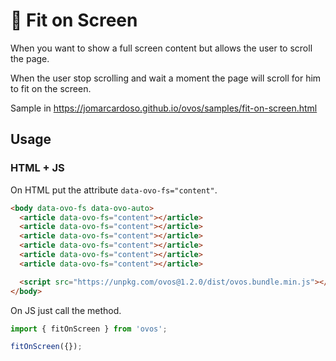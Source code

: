# 🥚 Fit on Screen

When you want to show a full screen content but allows the user to scroll the page.

When the user stop scrolling and wait a moment the page will scroll for him to fit on the screen.

Sample in https://jomarcardoso.github.io/ovos/samples/fit-on-screen.html

## Usage

### HTML + JS

On HTML put the attribute `data-ovo-fs="content"`.

```html
<body data-ovo-fs data-ovo-auto>
  <article data-ovo-fs="content"></article>
  <article data-ovo-fs="content"></article>
  <article data-ovo-fs="content"></article>
  <article data-ovo-fs="content"></article>
  <article data-ovo-fs="content"></article>
  <article data-ovo-fs="content"></article>

  <script src="https://unpkg.com/ovos@1.2.0/dist/ovos.bundle.min.js"></script>
</body>
```

On JS just call the method.

```js
import { fitOnScreen } from 'ovos';

fitOnScreen({});
```
